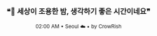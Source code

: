 <div align="center">

<br>

<h3>❝🌙 세상이 조용한 밤, 생각하기 좋은 시간이네요❞</h3>

<sub>02:00 AM • Seoul ☁️ • by CrowRish</sub>

<br>

</div>